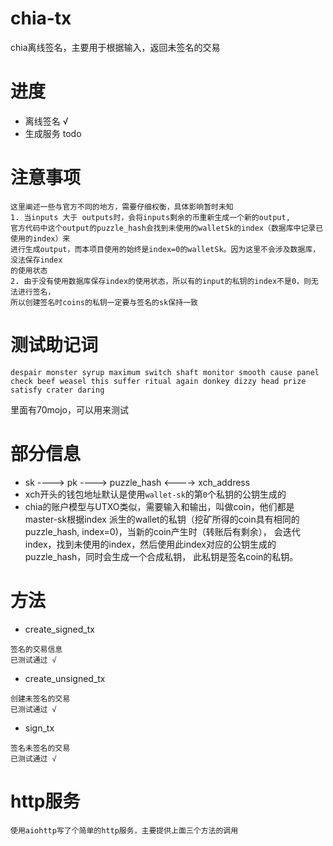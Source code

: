 # chia-tx
chia离线签名，主要用于根据输入，返回未签名的交易

# 进度
- 离线签名 √
- 生成服务 todo

# 注意事项
```
这里阐述一些与官方不同的地方，需要仔细权衡，具体影响暂时未知
1. 当inputs 大于 outputs时，会将inputs剩余的币重新生成一个新的output, 
官方代码中这个output的puzzle_hash会找到未使用的walletSk的index（数据库中记录已使用的index）来
进行生成output，而本项目使用的始终是index=0的walletSk。因为这里不会涉及数据库，没法保存index
的使用状态
2. 由于没有使用数据库保存index的使用状态，所以有的input的私钥的index不是0，则无法进行签名，
所以创建签名时coins的私钥一定要与签名的sk保持一致
```

# 测试助记词
```
despair monster syrup maximum switch shaft monitor smooth cause panel check beef weasel this suffer ritual again donkey dizzy head prize satisfy crater daring
```
里面有70mojo，可以用来测试

# 部分信息
- sk ----> pk ----> puzzle_hash <----> xch_address
- xch开头的钱包地址默认是使用`wallet-sk`的第`0`个私钥的公钥生成的
- chia的账户模型与UTXO类似，需要输入和输出，叫做coin，他们都是master-sk根据index 
  派生的wallet的私钥（挖矿所得的coin具有相同的puzzle_hash, index=0)，当新的coin产生时（转账后有剩余），
  会迭代index，找到未使用的index，然后使用此index对应的公钥生成的puzzle_hash，同时会生成一个合成私钥，
  此私钥是签名coin的私钥。

# 方法
- create_signed_tx
```
签名的交易信息
已测试通过 √
```

- create_unsigned_tx
```
创建未签名的交易
已测试通过 √
```

- sign_tx
```
签名未签名的交易
已测试通过 √
```

# http服务
```
使用aiohttp写了个简单的http服务，主要提供上面三个方法的调用
```